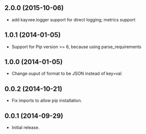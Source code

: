 ## 2.0.0 (2015-10-06)
  * add kayvee.logger support for direct logging; metrics support
## 1.0.1 (2014-01-05)
  * Support for Pip version >= 6, because using parse_requirements
## 1.0.0 (2014-01-05)
  * Change ouput of format to be JSON instead of key=val
## 0.0.2 (2014-10-21)
  * Fix imports to allow pip installation.
## 0.0.1 (2014-09-29)
 * Initial release.
